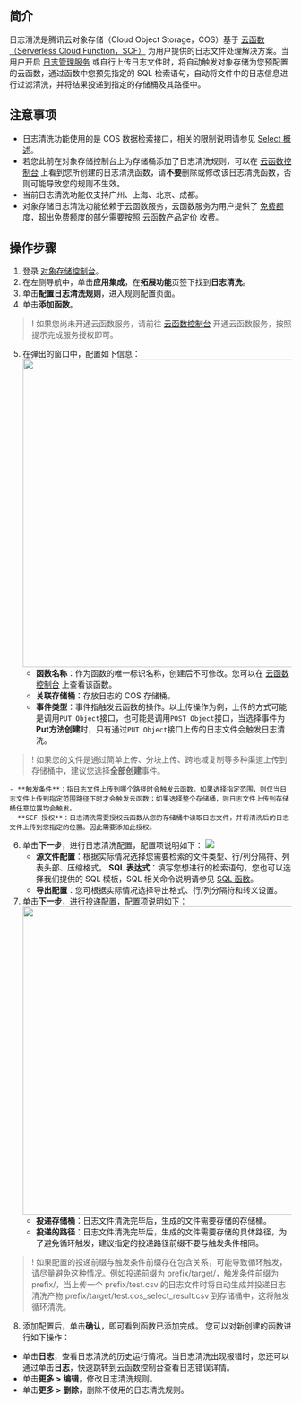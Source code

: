 ## 简介

日志清洗是腾讯云对象存储（Cloud Object Storage，COS）基于 [云函数（Serverless Cloud Function，SCF）](https://cloud.tencent.com/document/product/583) 为用户提供的日志文件处理解决方案。当用户开启 [日志管理服务](https://cloud.tencent.com/document/product/436/16920) 或自行上传日志文件时，将自动触发对象存储为您预配置的云函数，通过函数中您预先指定的 SQL 检索语句，自动将文件中的日志信息进行过滤清洗，并将结果投递到指定的存储桶及其路径中。

## 注意事项

- 日志清洗功能使用的是 COS 数据检索接口，相关的限制说明请参见 [Select 概述](https://cloud.tencent.com/document/product/436/37635)。
- 若您此前在对象存储控制台上为存储桶添加了日志清洗规则，可以在 [云函数控制台](https://console.cloud.tencent.com/scf/list?rid=1&ns=default) 上看到您所创建的日志清洗函数，请**不要**删除或修改该日志清洗函数，否则可能导致您的规则不生效。
- 当前日志清洗功能仅支持广州、上海、北京、成都。
- 对象存储日志清洗功能依赖于云函数服务，云函数服务为用户提供了 [免费额度](https://cloud.tencent.com/document/product/583/12282)，超出免费额度的部分需要按照 [云函数产品定价](https://cloud.tencent.com/document/product/583/12281) 收费。

## 操作步骤

1. 登录 [对象存储控制台](https://console.cloud.tencent.com/cos5)。
2. 在左侧导航中，单击**应用集成**，在**拓展功能**页签下找到**日志清洗**。
3. 单击**配置日志清洗规则**，进入规则配置页面。
4. 单击**添加函数**。
>! 如果您尚未开通云函数服务，请前往 [云函数控制台](https://console.cloud.tencent.com/scf) 开通云函数服务，按照提示完成服务授权即可。
> 
5. 在弹出的窗口中，配置如下信息：
<img src="https://main.qcloudimg.com/raw/d2818dba1adf7b4aceffdfb0a85e916b.png" width="550px"  /></br>
	- **函数名称**：作为函数的唯一标识名称，创建后不可修改。您可以在 [云函数控制台](https://console.cloud.tencent.com/scf/list?rid=1&ns=default) 上查看该函数。
	- **关联存储桶**：存放日志的 COS 存储桶。
	- **事件类型**：事件指触发云函数的操作。以上传操作为例，上传的方式可能是调用`PUT Object`接口，也可能是调用`POST Object`接口，当选择事件为 **Put方法创建**时，只有通过`PUT Object`接口上传的日志文件会触发日志清洗。
>! 如果您的文件是通过简单上传、分块上传、跨地域复制等多种渠道上传到存储桶中，建议您选择**全部创建**事件。
>
	- **触发条件**：指日志文件上传到哪个路径时会触发云函数。如果选择指定范围，则仅当日志文件上传到指定范围路径下时才会触发云函数；如果选择整个存储桶，则日志文件上传到存储桶任意位置均会触发。
	- **SCF 授权**：日志清洗需要授权云函数从您的存储桶中读取日志文件，并将清洗后的日志文件上传到您指定的位置。因此需要添加此授权。
6. 单击**下一步**，进行日志清洗配置，配置项说明如下：
![](https://qcloudimg.tencent-cloud.cn/raw/44b78dd49c322d74e4658b9d8a3e6cbe.png)
	- **源文件配置**：根据实际情况选择您需要检索的文件类型、行/列分隔符、列表头部、压缩格式。
	**SQL 表达式**：填写您想进行的检索语句，您也可以选择我们提供的 SQL 模板，SQL 相关命令说明请参见 [SQL 函数](https://cloud.tencent.com/document/product/436/37637)。
	- **导出配置**：您可根据实际情况选择导出格式、行/列分隔符和转义设置。
7. 单击**下一步**，进行投递配置，配置项说明如下：
<img src="https://main.qcloudimg.com/raw/e8fceb8a9c4324f060a64a4c6ac521f1.png" width="550px"  /></br>
	- **投递存储桶**：日志文件清洗完毕后，生成的文件需要存储的存储桶。
	- **投递的路径**：日志文件清洗完毕后，生成的文件需要存储的具体路径，为了避免循环触发，建议指定的投递路径前缀不要与触发条件相同。
>! 如果配置的投递前缀与触发条件前缀存在包含关系，可能导致循环触发，请尽量避免这种情况。例如投递前缀为 prefix/target/，触发条件前缀为 prefix/，当上传一个 prefix/test.csv 的日志文件时将自动生成并投递日志清洗产物 prefix/target/test.cos_select_result.csv 到存储桶中，这将触发循环清洗。
> 
8. 添加配置后，单击**确认**，即可看到函数已添加完成。
您可以对新创建的函数进行如下操作：
 - 单击**日志**，查看日志清洗的历史运行情况。当日志清洗出现报错时，您还可以通过单击**日志**，快速跳转到云函数控制台查看日志错误详情。
 - 单击**更多 > 编辑**，修改日志清洗规则。
 - 单击**更多 > 删除**，删除不使用的日志清洗规则。

